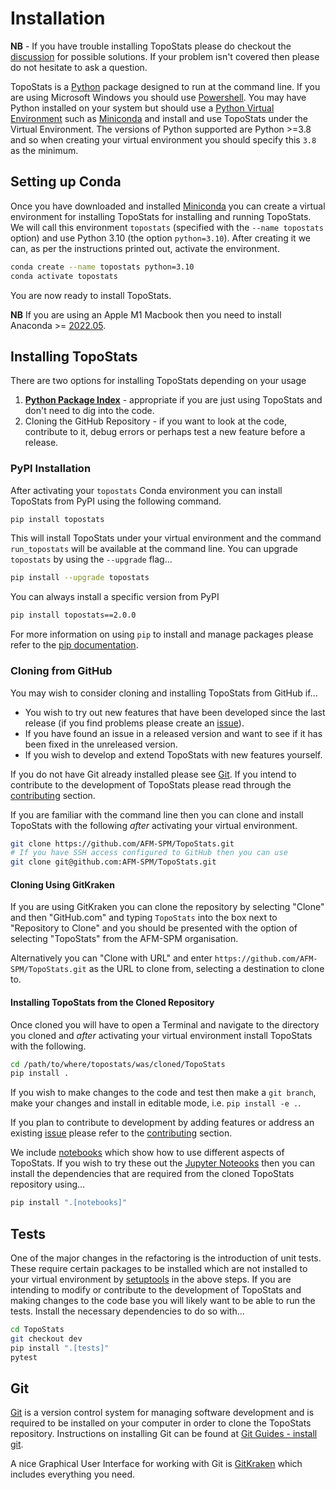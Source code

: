 # Installation

**NB** - If you have trouble installing TopoStats please do checkout the
[discussion](https://github.com/AFM-SPM/TopoStats/discussions) for possible solutions. If your problem isn't covered
then please do not hesitate to ask a question.

TopoStats is a [Python](https://www.python.org) package designed to run at the command line. If you are using Microsoft
Windows you should use
[Powershell](https://learn.microsoft.com/en-us/powershell/scripting/learn/ps101/01-getting-started?view=powershell-7.3).
You may have Python installed on your system but should use a [Python Virtual
Environment](https://realpython.com/python-virtual-environments-a-primer/) such as
[Miniconda](https://docs.conda.io/en/latest/miniconda.html) and install and use TopoStats under the Virtual
Environment. The versions of Python supported are Python >=3.8 and so when creating your virtual environment you should
specify this `3.8` as the minimum.

## Setting up Conda

Once you have downloaded and installed [Miniconda](https://docs.conda.io/en/latest/miniconda.html) you can create a
virtual environment for installing TopoStats for installing and running TopoStats. We will call this environment `topostats`
(specified with the `--name topostats` option) and use Python 3.10 (the option `python=3.10`). After creating it we can,
as per the instructions printed out, activate the environment.

``` bash
conda create --name topostats python=3.10
conda activate topostats
```

You are now ready to install TopoStats.

**NB** If you are using an Apple M1 Macbook then you need to install Anaconda >=
[2022.05](https://www.anaconda.com/blog/new-release-anaconda-distribution-now-supporting-m1).

## Installing TopoStats

There are two options for installing TopoStats depending on your usage

1. [**Python Package Index**](https://pypi.org/) - appropriate if you are just using TopoStats and don't need to dig into
   the code.
2. Cloning the GitHub Repository - if you want to look at the code, contribute to it, debug errors or perhaps test a new
   feature before a release.

### PyPI Installation

After activating your `topostats` Conda environment you can install TopoStats from PyPI using the following command.

``` bash
pip install topostats
```

This will install TopoStats under your virtual environment and the command `run_topostats` will be available at the
command line. You can upgrade `topostats` by using the `--upgrade` flag...

``` bash
pip install --upgrade topostats
```

You can always install a specific version from PyPI

``` bash
pip install topostats==2.0.0
```

For more information on using `pip` to install and manage packages please refer to the [pip
documentation](https://pip.pypa.io/en/stable/user_guide/).

### Cloning from GitHub

You may wish to consider cloning and installing TopoStats from GitHub if...

* You wish to try out new features that have been developed since the last release (if you find problems please create
an [issue](https://github.com/AFM-SPM/TopoStats/issues)).
* If you have found an issue in a released version and want to see if it has been fixed in the unreleased version.
* If you wish to develop and extend TopoStats with new features yourself.

If you do not have Git already installed please see [Git](installation#git). If you intend to contribute to the
development of TopoStats please read through the [contributing](contributing) section.

If you are familiar with the command line then you can clone and install TopoStats with the following _after_ activating
your virtual environment.

``` bash
git clone https://github.com/AFM-SPM/TopoStats.git
# If you have SSH access configured to GitHub then you can use
git clone git@github.com:AFM-SPM/TopoStats.git
```

#### Cloning Using GitKraken

If you are using GitKraken you can clone the repository by selecting "Clone" and then "GitHub.com" and typing
`TopoStats` into the box next to "Repository to Clone" and you should be presented with the option of selecting
"TopoStats" from the AFM-SPM organisation.

Alternatively you can "Clone with URL" and enter `https://github.com/AFM-SPM/TopoStats.git` as the URL to clone from,
selecting a destination to clone to.

#### Installing TopoStats from the Cloned Repository

Once cloned you will have to open a Terminal and navigate to the directory you cloned and _after_ activating your
virtual environment install TopoStats with the following.

``` bash
cd /path/to/where/topostats/was/cloned/TopoStats
pip install .
```

If you wish to make changes to the code and test then make a `git branch`, make your changes and install in editable mode,
i.e. `pip install -e .`.

If you plan to contribute to development by adding features or address an existing
[issue](https://github.com/AFM-SPM/TopoStats/issues) please refer to the [contributing](contributing) section.

We include [notebooks](notebooks) which show how to use different aspects of TopoStats. If you wish to try these out the
[Jupyter Noteooks](https://jupyter.org/) then you can install the dependencies that are required from the cloned
TopoStats repository using...

``` bash
pip install ".[notebooks]"
```

## Tests

One of the major changes in the refactoring is the introduction of unit tests. These require certain packages to be
installed which are not installed to your virtual environment by
[setuptools](https://setuptools.pypa.io/en/latest/setuptools.html) in the above steps. If you are intending to modify or
contribute to the development of TopoStats and making changes to the code base you will likely want to be able to run
the tests. Install the necessary dependencies to do so with...

``` bash
cd TopoStats
git checkout dev
pip install ".[tests]"
pytest
```

## Git

[Git](https://git.vc) is a version control system for managing software development and is required to be installed on
your computer in order to clone the TopoStats repository. Instructions on installing Git can be found at [Git Guides -
install git](https://github.com/git-guides/install-git).

A nice Graphical User Interface for working with Git is [GitKraken](https://www.gitkraken.com/) which includes
everything you need.
